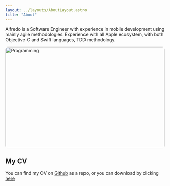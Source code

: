 ```yaml
---
layout: ../layouts/AboutLayout.astro
title: "About"
---
```


Alfredo is a Software Engineer with experience in mobile development using mainly agile methodologies. Experience with all Apple ecosystem, with both Objective-C and Swift languages, TDD methodology.

<div>
  <img style="border-radius: 8px; height: 320px; width: 100%; object-fit: cover;" src="https://images.unsplash.com/photo-1604964432806-254d07c11f32?ixlib=rb-4.0.3&ixid=MnwxMjA3fDB8MHxwaG90by1wYWdlfHx8fGVufDB8fHx8&auto=format&fit=crop&w=880&q=80" alt="Programming"/>
</div>

## My CV

You can find my CV on [Github](https://github.com/AlfredoHernandez/curriculum-vitae) as a repo, or you can download by clicking [here](https://github.com/AlfredoHernandez/curriculum-vitae/releases)
